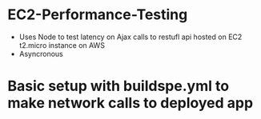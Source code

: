 # EC2-Performance-Testing

- Uses Node to test latency on Ajax calls to restufl api hosted on EC2 t2.micro instance on AWS
- Asyncronous
# Basic setup with buildspe.yml to make network calls to deployed app
